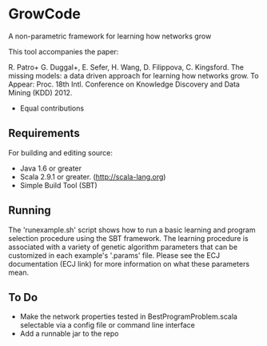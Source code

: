 GrowCode
========

A non-parametric framework for learning how networks grow

This tool accompanies the paper:

R. Patro+ G. Duggal+, E. Sefer, H. Wang, D. Filippova, C. Kingsford. The
missing models: a data driven approach for learning how networks grow. To
Appear: Proc. 18th Intl. Conference on Knowledge Discovery and Data Mining
(KDD) 2012. 

+ Equal contributions

Requirements
------------

For building and editing source:
* Java 1.6 or greater
* Scala 2.9.1 or greater. (http://scala-lang.org)
* Simple Build Tool (SBT) 

Running
-------

The 'runexample.sh' script shows how to run a basic learning and program
selection procedure using the SBT framework.  The learning procedure is
associated with a variety of genetic algorithm parameters that can be
customized in each example's '.params' file.  Please see the ECJ documentation
(ECJ link) for more information on what these parameters mean.

To Do
-----

* Make the network properties tested in BestProgramProblem.scala selectable via
  a config file or command line interface
* Add a runnable jar to the repo
